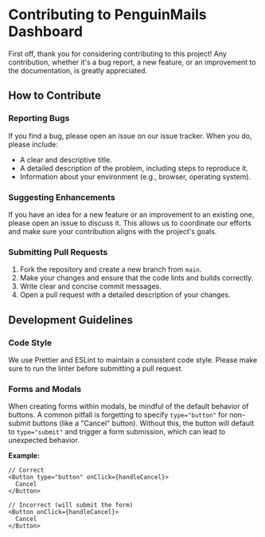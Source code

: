 # Contributing to PenguinMails Dashboard

First off, thank you for considering contributing to this project! Any contribution, whether it's a bug report, a new feature, or an improvement to the documentation, is greatly appreciated.

## How to Contribute

### Reporting Bugs

If you find a bug, please open an issue on our issue tracker. When you do, please include:

*   A clear and descriptive title.
*   A detailed description of the problem, including steps to reproduce it.
*   Information about your environment (e.g., browser, operating system).

### Suggesting Enhancements

If you have an idea for a new feature or an improvement to an existing one, please open an issue to discuss it. This allows us to coordinate our efforts and make sure your contribution aligns with the project's goals.

### Submitting Pull Requests

1.  Fork the repository and create a new branch from `main`.
2.  Make your changes and ensure that the code lints and builds correctly.
3.  Write clear and concise commit messages.
4.  Open a pull request with a detailed description of your changes.

## Development Guidelines

### Code Style

We use Prettier and ESLint to maintain a consistent code style. Please make sure to run the linter before submitting a pull request.

### Forms and Modals

When creating forms within modals, be mindful of the default behavior of buttons. A common pitfall is forgetting to specify `type="button"` for non-submit buttons (like a "Cancel" button). Without this, the button will default to `type="submit"` and trigger a form submission, which can lead to unexpected behavior.

**Example:**

```tsx
// Correct
<Button type="button" onClick={handleCancel}>
  Cancel
</Button>

// Incorrect (will submit the form)
<Button onClick={handleCancel}>
  Cancel
</Button>
```
